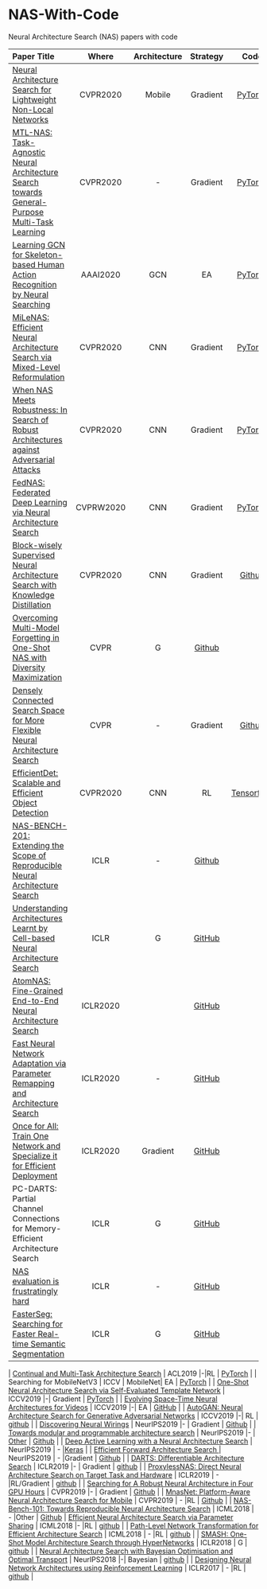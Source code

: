 # NAS-With-Code
Neural Architecture Search (NAS)  papers with code


| Paper Title |    Where       |         Architecture   |      Strategy           |        Code            | 
|:------------|:--------------:|:----------------------:|:-----------------------:|:----------------------:|
| [Neural Architecture Search for Lightweight Non-Local Networks ](https://arxiv.org/abs/2004.01961) | CVPR2020 | Mobile | Gradient | [PyTorch](https://github.com/meijieru/yet_another_mobilenet_series)|
| [MTL-NAS: Task-Agnostic Neural Architecture Search towards General-Purpose Multi-Task Learning ](https://arxiv.org/abs/2003.14058) | CVPR2020 | - | Gradient | [PyTorch](https://github.com/bhpfelix/MTLNAS)|
| [Learning GCN for Skeleton-based Human Action Recognition by Neural Searching](https://arxiv.org/abs/1911.04131) | AAAI2020 | GCN | EA | [PyTorch](https://github.com/xiaoiker/GCN-NAS)|
| [MiLeNAS: Efficient Neural Architecture Search via Mixed-Level Reformulation](https://arxiv.org/pdf/2003.12238.pdf) | CVPR2020 |CNN |Gradient | [PyTorch]( https://github.com/chaoyanghe/MiLeNAS) |
| [When NAS Meets Robustness: In Search of Robust Architectures against Adversarial Attacks](https://arxiv.org/abs/1911.10695) | CVPR2020 |CNN| Gradient | [PyTorch](https://github.com/gmh14/RobNets) |
| [FedNAS: Federated Deep Learning via Neural Architecture Search](https://chaoyanghe.com/publications/FedNAS-CVPR2020-NAS.pdf) | CVPRW2020 |CNN| Gradient | [PyTorch]( https://github.com/chaoyanghe/FedNAS) |
| [Block-wisely Supervised Neural Architecture Search with Knowledge Distillation](https://www.xiaojun.ai/papers/CVPR2020_04676.pdf) | CVPR2020 |CNN| Gradient | [Github](https://github.com/changlin31/DNA) |
| [Overcoming Multi-Model Forgetting in One-Shot NAS with Diversity Maximization](https://www.xiaojun.ai/papers/cvpr-2020-zhang.pdf) | CVPR | G | [Github](https://github.com/MiaoZhang0525/NSAS_FOR_CVPR) |
| [Densely Connected Search Space for More Flexible Neural Architecture Search](https://arxiv.org/abs/1906.09607) | CVPR |-| Gradient | [Github](https://github.com/JaminFong/DenseNAS) |
| [EfficientDet: Scalable and Efficient Object Detection](https://arxiv.org/abs/1911.09070) | CVPR2020 | CNN| RL | [Tensorflow](https://github.com/google/automl/tree/master/efficientdet) |
| [NAS-BENCH-201: Extending the Scope of Reproducible Neural Architecture Search](https://openreview.net/forum?id=HJxyZkBKDr) | ICLR | - | [Github](https://github.com/D-X-Y/AutoDL-Projects) |
| [Understanding Architectures Learnt by Cell-based Neural Architecture Search](https://openreview.net/pdf?id=H1gDNyrKDS) | ICLR | G | [GitHub](https://github.com/automl/RobustDARTS) |
| [AtomNAS: Fine-Grained End-to-End Neural Architecture Search](https://openreview.net/forum?id=BylQSxHFwr) | ICLR2020 | | [GitHub](https://github.com/meijieru/AtomNAS) |
| [Fast Neural Network Adaptation via Parameter Remapping and Architecture Search](https://openreview.net/forum?id=rklTmyBKPH) | ICLR2020 | - | [GitHub](https://github.com/JaminFong/FNA) |
| [Once for All: Train One Network and Specialize it for Efficient Deployment](https://openreview.net/forum?id=HylxE1HKwS) | ICLR2020 | Gradient | [GitHub](https://github.com/mit-han-lab/once-for-all) |
| PC-DARTS: Partial Channel Connections for Memory-Efficient Architecture Search | ICLR | G | [GitHub](https://github.com/yuhuixu1993/PC-DARTS) |
| [NAS evaluation is frustratingly hard](https://arxiv.org/abs/1912.12522) | ICLR | - | [GitHub](https://github.com/antoyang/NAS-Benchmark) |
| [FasterSeg: Searching for Faster Real-time Semantic Segmentation](https://openreview.net/pdf?id=BJgqQ6NYvB) | ICLR | G | [GitHub](https://github.com/TAMU-VITA/FasterSeg) |

| [Continual and Multi-Task Architecture Search](https://www.aclweb.org/anthology/P19-1185.pdf) | ACL2019 |-|RL | [PyTorch](https://github.com/ramakanth-pasunuru/CAS-MAS) |
| Searching for MobileNetV3 | ICCV | MobileNet| EA | [PyTorch](https://github.com/kuan-wang/pytorch-mobilenet-v3) |
| [One-Shot Neural Architecture Search via Self-Evaluated Template Network](https://arxiv.org/abs/1910.05733) | ICCV2019 |-| Gradient | [PyTorch](https://github.com/D-X-Y/NAS-Projects) |
| [Evolving Space-Time Neural Architectures for Videos](https://arxiv.org/abs/1811.10636) | ICCV2019 |-| EA | [GitHub](https://sites.google.com/view/evanet-video) |
| [AutoGAN: Neural Architecture Search for Generative Adversarial Networks](https://arxiv.org/pdf/1908.03835.pdf) | ICCV2019 |-| RL | [github](https://github.com/TAMU-VITA/AutoGAN) |
| [Discovering Neural Wirings](https://arxiv.org/pdf/1906.00586.pdf) | NeurIPS2019 |- | Gradient | [Github](https://github.com/allenai/dnw) |
| [Towards modular and programmable architecture search](https://arxiv.org/abs/1909.13404) | NeurIPS2019 |- | [Other](https://github.com/D-X-Y/Awesome-NAS/issues/10) | [Github](https://github.com/negrinho/deep_architect) |
| [Deep Active Learning with a Neural Architecture Search](https://arxiv.org/pdf/1811.07579.pdf) | NeurIPS2019 | - |[Keras](https://github.com/anonygit32/active_inas) |
| [Efficient Forward Architecture Search ](https://arxiv.org/abs/1905.13360) | NeurIPS2019 | - |Gradient | [Github](https://github.com/microsoft/petridishnn) |
| [DARTS: Differentiable Architecture Search](https://arxiv.org/abs/1806.09055) | ICLR2019 |- | Gradient | [github](https://github.com/quark0/darts) |
| [ProxylessNAS: Direct Neural Architecture Search on Target Task and Hardware](https://openreview.net/pdf?id=HylVB3AqYm) | ICLR2019 | - |RL/Gradient | [github](https://github.com/MIT-HAN-LAB/ProxylessNAS) |
| [Searching for A Robust Neural Architecture in Four GPU Hours](http://xuanyidong.com/publication/gradient-based-diff-sampler/) | CVPR2019 |- | Gradient | [Github](https://github.com/D-X-Y/NAS-Projects) |
| [MnasNet: Platform-Aware Neural Architecture Search for Mobile](https://arxiv.org/abs/1807.11626) | CVPR2019 | - |RL | [Github](https://github.com/AnjieZheng/MnasNet-PyTorch) |
| [NAS-Bench-101: Towards Reproducible Neural Architecture Search](https://arxiv.org/abs/1902.09635) | ICML2018 | - |Other | [Github](https://github.com/google-research/nasbench) |
[Efficient Neural Architecture Search via Parameter Sharing](http://proceedings.mlr.press/v80/pham18a.html) | ICML2018 |- |RL | [github](https://github.com/melodyguan/enas) |
| [Path-Level Network Transformation for Efficient Architecture Search](https://arxiv.org/abs/1806.02639) | ICML2018 | - |RL | [github](https://github.com/han-cai/PathLevel-EAS) |
| [SMASH: One-Shot Model Architecture Search through HyperNetworks](https://arxiv.org/pdf/1708.05344.pdf) | ICLR2018 | G | [github](https://github.com/ajbrock/SMASH) |
| [Neural Architecture Search with Bayesian Optimisation and Optimal Transport](https://arxiv.org/pdf/1802.07191.pdf) | NeurIPS2018 |-| Bayesian | [github](https://github.com/kirthevasank/nasbot) |
| [Designing Neural Network Architectures using Reinforcement Learning](https://openreview.net/pdf?id=S1c2cvqee) | ICLR2017 | - |RL | [github](https://github.com/bowenbaker/metaqnn) |

